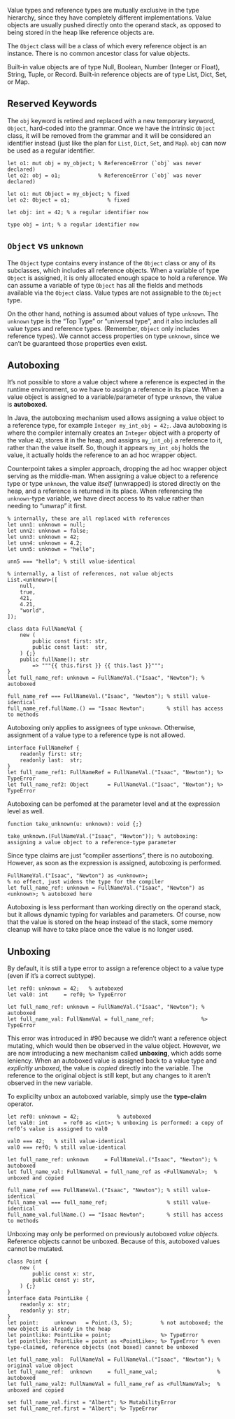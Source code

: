 Value types and reference types are mutually exclusive in the type hierarchy, since they have completely different implementations. Value objects are usually pushed directly onto the operand stack, as opposed to being stored in the heap like reference objects are.

The `Object` class will be a class of which every reference object is an instance. There is no common ancestor class for value objects.

Built-in value objects are of type Null, Boolean, Number (Integer or Float), String, Tuple, or Record. Built-in reference objects are of type List, Dict, Set, or Map.

## Reserved Keywords
The `obj` keyword is retired and replaced with a new temporary keyword, `Object`, hard-coded into the grammar. Once we have the intrinsic `Object` class, it will be removed from the grammar and it will be considered an identifier instead (just like the plan for `List`, `Dict`, `Set`, and `Map`). `obj` can now be used as a regular identifier.
```cp
let o1: mut obj = my_object; % ReferenceError (`obj` was never declared)
let o2: obj = o1;            % ReferenceError (`obj` was never declared)

let o1: mut Object = my_object; % fixed
let o2: Object = o1;            % fixed

let obj: int = 42; % a regular identifier now

type obj = int; % a regular identifier now
```

## `Object` vs `unknown`
The `Object` type contains every instance of the `Object` class or any of its subclasses, which includes all reference objects. When a variable of type `Object` is assigned, it is only allocated enough space to hold a reference. We can assume a variable of type `Object` has all the fields and methods available via the `Object` class. Value types are not assignable to the `Object` type.

On the other hand, nothing is assumed about values of type `unknown`. The `unknown` type is the “Top Type” or “universal type”, and it also includes all value types and reference types. (Remember, `Object` only includes reference types). We cannot access properties on type `unknown`, since we can’t be guaranteed those properties even exist.

## Autoboxing
It’s not possible to store a value object where a reference is expected in the runtime environment, so we have to assign a reference in its place. When a value object is assigned to a variable/parameter of type `unknown`, the value is **autoboxed**.

In Java, the autoboxing mechanism used allows assigning a value object to a reference type, for example `Integer my_int_obj = 42;`. Java autoboxing is where the compiler internally creates an `Integer` object with a property of the value `42`, stores it in the heap, and assigns `my_int_obj` a reference to it, rather than the value itself. So, though it appears `my_int_obj` holds the value, it actually holds the reference to an ad hoc wrapper object.

Counterpoint takes a simpler approach, dropping the ad hoc wrapper object serving as the middle-man. When assigning a value object to a reference type or type `unknown`, the value *itself* (unwrapped) is stored directly on the heap, and a reference is returned in its place. When referencing the `unknown`-type variable, we have direct access to its value rather than needing to “unwrap” it first.
```cp
% internally, these are all replaced with references
let unn1: unknown = null;
let unn2: unknown = false;
let unn3: unknown = 42;
let unn4: unknown = 4.2;
let unn5: unknown = "hello";

unn5 === "hello"; % still value-identical

% internally, a list of references, not value objects
List.<unknown>([
	null,
	true,
	421,
	4.21,
	"world",
]);

class data FullNameVal {
	new (
		public const first: str,
		public const last:  str,
	) {;}
	public fullName(): str
		=> """{{ this.first }} {{ this.last }}""";
}
let full_name_ref: unknown = FullNameVal.("Isaac", "Newton"); % autoboxed

full_name_ref === FullNameVal.("Isaac", "Newton"); % still value-identical
full_name_ref.fullName.() == "Isaac Newton";       % still has access to methods
```

Autoboxing only applies to assignees of type `unknown`. Otherwise, assignment of a value type to a reference type is not allowed.
```cp
interface FullNameRef {
	readonly first: str;
	readonly last:  str;
}
let full_name_ref1: FullNameRef = FullNameVal.("Isaac", "Newton"); %> TypeError
let full_name_ref2: Object      = FullNameVal.("Isaac", "Newton"); %> TypeError
```

Autoboxing can be perfomed at the parameter level and at the expression level as well.
```cp
function take_unknown(u: unknown): void {;}

take_unknown.(FullNameVal.("Isaac", "Newton")); % autoboxing: assigning a value object to a reference-type parameter
```

Since type claims are just “compiler assertions”, there is no autoboxing.
However, as soon as the expression is assigned, autoboxing is performed.
```cp
FullNameVal.("Isaac", "Newton") as <unknown>;                              % no effect, just widens the type for the compiler
let full_name_ref: unknown = FullNameVal.("Isaac", "Newton") as <unknown>; % autoboxed here
```

Autoboxing is less performant than working directly on the operand stack, but it allows dynamic typing for variables and parameters. Of course, now that the value is stored on the heap instead of the stack, some memory cleanup will have to take place once the value is no longer used.

## Unboxing
By default, it is still a type error to assign a reference object to a value type (even if it’s a correct subtype).
```cp
let ref0: unknown = 42;   % autoboxed
let val0: int     = ref0; %> TypeError

let full_name_ref: unknown = FullNameVal.("Isaac", "Newton"); % autoboxed
let full_name_val: FullNameVal = full_name_ref;               %> TypeError
```
This error was introduced in #90 because we didn’t want a reference object mutating, which would then be observed in the value object. However, we are now introducing a new mechanism called **unboxing**, which adds some leniency. When an autoboxed value is assigned back to a value type and *explicitly unboxed*, the value is *copied* directly into the variable. The reference to the original object is still kept, but any changes to it aren’t observed in the new variable.

To explicilty unbox an autoboxed variable, simply use the **type-claim** operator.
```cp
let ref0: unknown = 42;            % autoboxed
let val0: int     = ref0 as <int>; % unboxing is performed: a copy of ref0’s value is assigned to val0

val0 === 42;   % still value-identical
val0 === ref0; % still value-identical

let full_name_ref: unknown     = FullNameVal.("Isaac", "Newton"); % autoboxed
let full_name_val: FullNameVal = full_name_ref as <FullNameVal>;  % unboxed and copied

full_name_ref === FullNameVal.("Isaac", "Newton"); % still value-identical
full_name_val === full_name_ref;                   % still value-identical
full_name_val.fullName.() == "Isaac Newton";       % still has access to methods
```
Unboxing may only be performed on previously autoboxed *value objects*. Reference objects cannot be unboxed. Because of this, autoboxed values cannot be mutated.

```cp
class Point {
	new (
		public const x: str,
		public const y: str,
	) {;}
}
interface data PointLike {
	readonly x: str;
	readonly y: str;
}
let point:     unknown   = Point.(3, 5);         % not autoboxed; the new object is already in the heap
let pointlike: PointLike = point;                %> TypeError
let pointlike: PointLike = point as <PointLike>; %> TypeError % even type-claimed, reference objects (not boxed) cannot be unboxed

let full_name_val:  FullNameVal = FullNameVal.("Isaac", "Newton"); % original value object
let full_name_ref:  unknown     = full_name_val;                   % autoboxed
let full_name_val2: FullNameVal = full_name_ref as <FullNameVal>;  % unboxed and copied

set full_name_val.first = "Albert"; %> MutabilityError
set full_name_ref.first = "Albert"; %> TypeError
```
